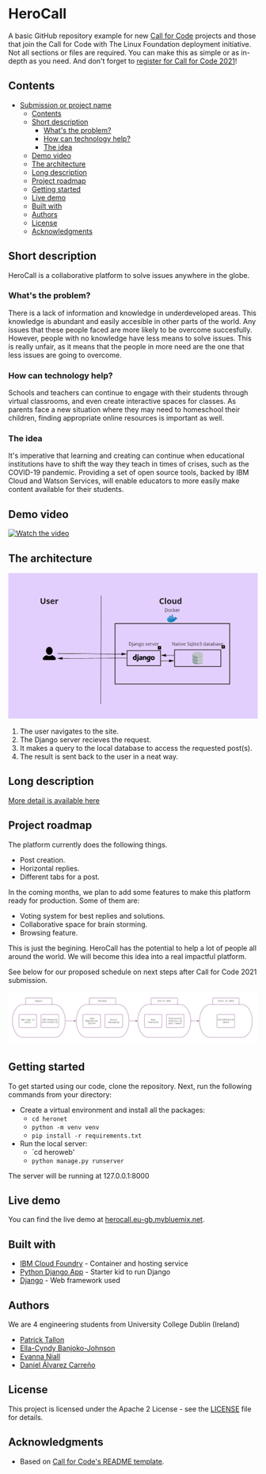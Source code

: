 # HeroCall

A basic GitHub repository example for new [Call for Code](https://developer.ibm.com/callforcode/) projects and those that join the Call for Code with The Linux Foundation deployment initiative. Not all sections or files are required. You can make this as simple or as in-depth as you need. And don't forget to [register for Call for Code 2021](https://developer.ibm.com/callforcode/get-started/)!

## Contents

- [Submission or project name](#submission-or-project-name)
  - [Contents](#contents)
  - [Short description](#short-description)
    - [What's the problem?](#whats-the-problem)
    - [How can technology help?](#how-can-technology-help)
    - [The idea](#the-idea)
  - [Demo video](#demo-video)
  - [The architecture](#the-architecture)
  - [Long description](#long-description)
  - [Project roadmap](#project-roadmap)
  - [Getting started](#getting-started)
  - [Live demo](#live-demo)
  - [Built with](#built-with)
  - [Authors](#authors)
  - [License](#license)
  - [Acknowledgments](#acknowledgments)

## Short description
HeroCall is a collaborative platform to solve issues anywhere in the globe.

### What's the problem?

There is a lack of information and knowledge in underdeveloped areas. This knowledge is abundant and easily accesible in other parts of the world. Any issues that these people faced are more likely to be overcome succesfully. However, people with no knowledge have less means to solve issues. This is really unfair, as it means that the people in more need are the one that less issues are going to overcome.

### How can technology help?

Schools and teachers can continue to engage with their students through virtual classrooms, and even create interactive spaces for classes. As parents face a new situation where they may need to homeschool their children, finding appropriate online resources is important as well.

### The idea

It's imperative that learning and creating can continue when educational institutions have to shift the way they teach in times of crises, such as the COVID-19 pandemic. Providing a set of open source tools, backed by IBM Cloud and Watson Services, will enable educators to more easily make content available for their students.

## Demo video

[![Watch the video](https://github.com/Call-for-Code/Liquid-Prep/blob/master/images/readme/IBM-interview-video-image.png)](https://youtu.be/vOgCOoy_Bx0)

## The architecture

![Architecture](./images/architecture.png)

1. The user navigates to the site.
2. The Django server recieves the request.
3. It makes a query to the local database to access the requested post(s).
4. The result is sent back to the user in a neat way.

## Long description

[More detail is available here](./DESCRIPTION.md)

## Project roadmap

The platform currently does the following things.

- Post creation.
- Horizontal replies.
- Different tabs for a post.

In the coming months, we plan to add some features to make this platform ready for production. Some of them are:
- Voting system for best replies and solutions.
- Collaborative space for brain storming.
- Browsing feature.

This is just the begining. HeroCall has the potential to help a lot of people all around the world. We will become this idea into a real impactful platform.

See below for our proposed schedule on next steps after Call for Code 2021 submission.

![Roadmap](./images/roadmap.png)

## Getting started

To get started using our code, clone the repository. Next, run the following commands from your directory:

- Create a virtual environment and install all the packages:
  - `cd heronet`
  - `python -m venv venv`
  - `pip install -r requirements.txt`
- Run the local server:
  - `cd heroweb'
  - `python manage.py runserver`

The server will be running at 127.0.0.1:8000

## Live demo

You can find the live demo at [herocall.eu-gb.mybluemix.net](https://herocall.eu-gb.mybluemix.net/).

## Built with

- [IBM Cloud Foundry](https://cloud.ibm.com/cloudfoundry/overview) - Container and hosting service
- [Python Django App](https://cloud.ibm.com/developer/appservice/create-app?starterKit=5ef1a664-8ff5-3ebb-b6d2-a8478e3cb789&defaultLanguage=undefined) - Starter kid to run Django
- [Django](https://www.djangoproject.com/) - Web framework used

## Authors

We are 4 engineering students from University College Dublin (Ireland)
- [Patrick Tallon](https://github.com/PatrickTallon)
- [Ella-Cyndy Banjoko-Johnson](https://github.com/THExR0CKxJoHNSoN)
- [Evanna Niall](https://github.com/evannaniall)
- [Daniel Álvarez Carreño](https://github.com/TuHechiceroFavorito)


## License

This project is licensed under the Apache 2 License - see the [LICENSE](LICENSE) file for details.

## Acknowledgments

- Based on [Call for Code's README template](https://github.com/Call-for-Code/Project-Sample).
